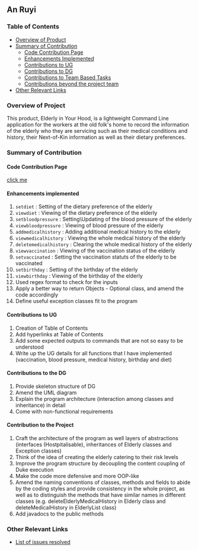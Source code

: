 ## An Ruyi

### Table of Contents
- [Overview of Product](#overview-of-product)
- [Summary of Contribution](#summary-of-contributions)
    - [Code Contribution Page](#code-contribution-page)
    - [Enhancements Implemented](#enhancements-implemented)
    - [Contributions to UG](#contributions-to-ug)
    - [Contributions to DG](#contributions-to-dg)
    - [Contributions to Team Based Tasks](#contributions-to-team-based-tasks)
    - [Contributions beyond the project team](#contributions-beyond-the-project-team)
- [Other Relevant Links](#other-relevant-links)


### Overview of Project
This product, Elderly in Your Hood, is a lightweight Command Line application for the workers at the
old folk's home to record the information of the elderly who they are servicing such as their medical 
conditions and history, their Next-of-Kin information as well as their dietary preferences.


### Summary of Contribution

#### Code Contribution Page
[click me](https://nus-cs2113-ay2122s1.github.io/tp-dashboard/?search=&sort=groupTitle&sortWithin=title&timeframe=commit&mergegroup=&groupSelect=groupByRepos&breakdown=true&checkedFileTypes=docs~functional-code~test-code~other&since=2021-09-25&tabOpen=true&tabType=authorship&zFR=false&tabAuthor=ruyian&tabRepo=AY2122S1-CS2113-T16-2%2Ftp%5Bmaster%5D&authorshipIsMergeGroup=false&authorshipFileTypes=docs~functional-code~test-code~other&authorshipIsBinaryFileTypeChecked=false)


#### Enhancements implemented
1. `setdiet` : Setting of the dietary preference of the elderly
2. `viewdiet` : Viewing of the dietary preference of the elderly
3. `setbloodpressure` : Setting\Updating of the blood pressure of the elderly
4. `viewbloodpressure` : Viewing of blood pressure of the elderly
5. `addmedicalhistory` : Adding additional medical history to the elderly
6. `viewmedicalhistory` : Viewing the whole medical history of the elderly
7. `deletemedicalhistory` : Clearing the whole medical history of the elderly
8. `viewvaccination` : Viewing of the vaccination status of the elderly
9. `setvaccinated` : Setting the vaccination statuts of the elderly to be vaccinated
10. `setbirthday` : Setting of the birthday of the elderly
11. `viewbirthday` : Viewing of the birthday of the elderly
12. Used regex format to check for the inputs
13. Apply a better way to return Objects - Optional class, and amend the code accordingly
14. Define useful exception classes fit to the program

#### Contributions to UG

1. Creation of Table of Contents
2. Add hyperlinks at Table of Contents
3. Add some expected outputs to commands that are not so easy to be understood
4. Write up the UG details for all functions that I have implemented
   (vaccination, blood pressure, medical history, birthday and diet)


#### Contributions to the DG
1. Provide skeleton structure of DG
2. Amend the UML diagram
3. Explain the program architecture (interaction among classes and inheritance) in detail
4. Come with non-functional requirements

#### Contribution to the Project
1. Craft the architecture of the program as well layers of abstractions (interfaces (Hostpitalisable),
    inheritances of Elderly classes and Exception classes)
2. Think of the idea of creating the elderly catering to their risk levels
3. Improve the program structure by decoupling the content coupling of Duke execution
4. Make the code more defensive and more OOP-like
5. Amend the naming conventions of classes, methods and fields to abide by the coding styles and provide consistency 
in the whole project, as well as
to distinguish the methods that have similar names in different classes 
(e.g. deleteElderlyMedicalHistory in Elderly class and deleteMedicalHistory in ElderlyList class)
6. Add javadocs to the public methods

### Other Relevant Links

- [List of issues resolved](https://github.com/AY2122S1-CS2113-T16-2/tp/issues?q=is%3Aissue+assignee%3Aruyian)
